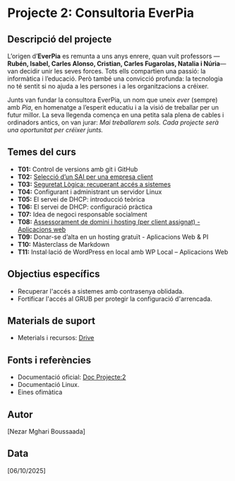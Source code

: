 # Projecte 2: Consultoria EverPia

## Descripció del projecte
L’origen d’**EverPia** es remunta a uns anys enrere, quan vuit professors —**Rubén, Isabel, Carles Alonso, Cristian, Carles Fugarolas, Natalia i Núria**— van decidir unir les seves forces. Tots ells compartien una passió: la informàtica i l’educació. Però també una convicció profunda: la tecnologia no té sentit si no ajuda a les persones i a les organitzacions a créixer.

Junts van fundar la consultora EverPia, un nom que uneix *ever* (sempre) amb *Pia*, en homenatge a l’esperit educatiu i a la visió de treballar per un futur millor. La seva llegenda comença en una petita sala plena de cables i ordinadors antics, on van jurar: *Mai treballarem sols. Cada projecte serà una oportunitat per créixer junts.*

## Temes del curs

- **T01:** Control de versions amb git i GitHub  
- **T02:** [Selecció d’un SAI per una empresa client](Tasca%2002/README.md)
- **T03:** [Seguretat Lògica: recuperant accés a sistemes](Tasca%2003/README.md)
- **T04:** Configurant i administrant un servidor Linux  
- **T05:** El servei de DHCP: introducció teòrica  
- **T06:** El servei de DHCP: configuració pràctica  
- **T07:** Idea de negoci responsable socialment  
- **T08:** [Assessorament de domini i hosting (per client assignat) - Aplicacions web](Tasca%2008/README.md)
- **T09:** Donar-se d’alta en un hosting gratuït - Aplicacions Web & PI  
- **T10:** Màsterclass de Markdown  
- **T11:** Instal·lació de WordPress en local amb WP Local – Aplicacions Web  

## Objectius específics
- Recuperar l'accés a sistemes amb contrasenya oblidada.
- Fortificar l'accés al GRUB per protegir la configuració d'arrencada.

## Materials de suport
- Meterials i recursos: [Drive](https://drive.google.com/drive/folders/1Z9m0VSXtjFkHs7ImKHWc0PxgC1FzSdVm)


## Fonts i referències
- Documentació oficial: [Doc Projecte:2](https://docs.google.com/document/d/1T-ZolnNG4M_l87NFgdeywkjHU5JEy2Zk/edit)
- Documentació Linux.
- Eines ofimàtica 

## Autor
[Nezar Mghari Boussaada]

## Data
[06/10/2025]
